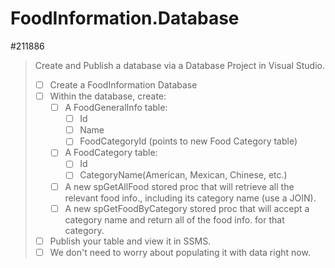 # FoodInformation.Database

#211886
> Create and Publish a database via a Database Project in Visual Studio.
> - [ ] Create a FoodInformation Database
> - [ ] Within the database, create:
>   - [ ] A FoodGeneralInfo table:
>     - [ ] Id
>     - [ ] Name
>     - [ ] FoodCategoryId (points to new Food Category table)
>   - [ ] A FoodCategory table:
>     - [ ] Id
>     - [ ] CategoryName(American, Mexican, Chinese, etc.)
>   - [ ] A new spGetAllFood stored proc that will retrieve all the relevant
>     food info., including its category name (use a JOIN).
>   - [ ] A new spGetFoodByCategory stored proc that will accept a category
>     name and return all of the food info. for that category.
> - [ ] Publish your table and view it in SSMS.
> - [ ] We don't need to worry about populating it with data right now.
